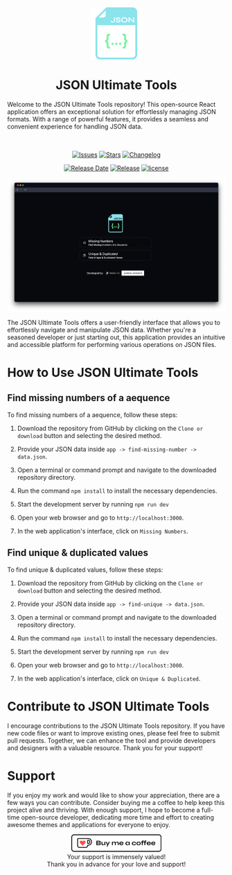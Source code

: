 <br>
<p align="center">
<img width="120" height="120" src="https://raw.githubusercontent.com/zaheralmajed/json-ultimate-tools/main/public/logo.png" alt="JSON Ultimate Tools">
</p>

<h1 align="center">
JSON Ultimate Tools
</h1>
Welcome to the JSON Ultimate Tools repository! This open-source React application offers an exceptional solution for effortlessly managing JSON formats. With a range of powerful features, it provides a seamless and convenient experience for handling JSON data.
<br><br><br>
<div  align="center">

[![Issues](https://img.shields.io/github/issues/zaheralmajed/json-ultimate-tools?logo=gitbook&style=for-the-badge&labelColor=%2308090E&logoColor=%23fbfcfc&color=%23F18196&label=Issues)](https://github.com/zaheralmajed/json-ultimate-tools/issues)
[![Stars](https://img.shields.io/github/stars/zaheralmajed/json-ultimate-tools?logo=github&style=for-the-badge&labelColor=%2308090E&color=%23AB8BEB&label=Stars)](https://github.com/zaheralmajed/json-ultimate-tools/stargazers)
[![Changelog](https://img.shields.io/badge/dynamic/json?url=https%3A%2F%2Fraw.githubusercontent.com%2Fzaheralmajed%2Fjson-ultimate-tools%2Fmain%2Fpackage.json&query=version&style=for-the-badge&logo=github&logoColor=%23FBFCFC&label=changelog&labelColor=%2308090E&color=%23F1C981)](https://github.com/zaheralmajed/json-ultimate-tools/blob/master/CHANGELOG.md)

</div>
<div  align="center">

[![Release Date](https://img.shields.io/badge/dynamic/json?url=https%3A%2F%2Fraw.githubusercontent.com%2Fzaheralmajed%2Fjson-ultimate-tools%2Fmain%2Fpackage.json&query=releasedDate&style=for-the-badge&logo=github&logoColor=%23FBFCFC&label=release%20date&labelColor=%2308090E&color=%23F19A81)](https://github.com/zaheralmajed/json-ultimate-tools/releases/tag/1.0.1)
[![Release](https://img.shields.io/badge/dynamic/json?url=https%3A%2F%2Fraw.githubusercontent.com%2Fzaheralmajed%2Fjson-ultimate-tools%2Fmain%2Fpackage.json&query=%24.version&style=for-the-badge&logo=github&logoColor=%23FBFCFC&label=version&labelColor=%2308090E&color=%238BE3EB)](https://github.com/zaheralmajed/json-ultimate-tools/releases/tag/1.0.1)
[![license](https://img.shields.io/badge/dynamic/json?url=https%3A%2F%2Fraw.githubusercontent.com%2Fzaheralmajed%2Fjson-ultimate-tools%2Fmain%2Fpackage.json&query=license&style=for-the-badge&logo=github&logoColor=%23FBFCFC&label=license&labelColor=%2308090E&color=%23BCF181)](https://github.com/zaheralmajed/json-ultimate-tools/blob/main/LICENSE)

</div>

<p align="center">
<img  src="https://raw.githubusercontent.com/zaheralmajed/json-ultimate-tools/main/public/screenshot.png" alt="Screenshot">
</p>

The JSON Ultimate Tools offers a user-friendly interface that allows you to effortlessly navigate and manipulate JSON data. Whether you're a seasoned developer or just starting out, this application provides an intuitive and accessible platform for performing various operations on JSON files.

# How to Use JSON Ultimate Tools

## Find missing numbers of a aequence

To find missing numbers of a aequence, follow these steps:

1. Download the repository from GitHub by clicking on the `Clone or download` button and selecting the desired method.

2. Provide your JSON data inside `app -> find-missing-number -> data.json`.

3. Open a terminal or command prompt and navigate to the downloaded repository directory.

4. Run the command `npm install` to install the necessary dependencies.

5. Start the development server by running `npm run dev`

6. Open your web browser and go to `http://localhost:3000`.

7. In the web application's interface, click on `Missing Numbers`.

## Find unique & duplicated values

To find unique & duplicated values, follow these steps:

1. Download the repository from GitHub by clicking on the `Clone or download` button and selecting the desired method.

2. Provide your JSON data inside `app -> find-unique -> data.json`.

3. Open a terminal or command prompt and navigate to the downloaded repository directory.

4. Run the command `npm install` to install the necessary dependencies.

5. Start the development server by running `npm run dev`

6. Open your web browser and go to `http://localhost:3000`.

7. In the web application's interface, click on `Unique & Duplicated`.

# Contribute to JSON Ultimate Tools

I encourage contributions to the JSON Ultimate Tools repository. If you have new code files or want to improve existing ones, please feel free to submit pull requests. Together, we can enhance the tool and provide developers and designers with a valuable resource. Thank you for your support!

# Support

If you enjoy my work and would like to show your appreciation, there are a few ways you can contribute.
Consider buying me a coffee to help keep this project alive and thriving. With enough support, I hope to become a full-time open-source developer, dedicating more time and effort to creating awesome themes and applications for everyone to enjoy.

<p align="center">
<a href='https://ko-fi.com/B0B0RB60R' target='_blank'><img height='40' style='border:0px;height:40px;' src='public/donate.png' border='0' alt='Buy Me a Coffee at ko-fi.com' /></a>
<br>
Your support is immensely valued!<br>
Thank you in advance for your love and support!

</p>
